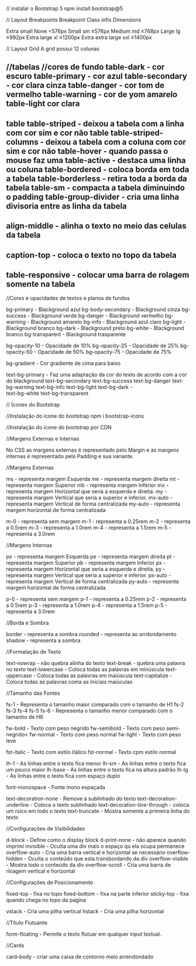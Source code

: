 // instalar o Bootstrap 5
npm install bootstrap@5


// Layout Breakpoints
Breakpoint	      Class infix	         Dimensions

Extra  small	     None	               <576px
Small	              sm            	   ≥576px
Medium	              md	               ≥768px
Large	              lg	               ≥992px
Extra large	          xl	               ≥1200px
Extra extra large	  xxl	               ≥1400px


// Layout Grid
A grid possui 12 colunas


//tabelas
//cores de fundo
table-dark - cor escuro
table-primary - cor azul
table-secondary - cor clara cinza
table-danger - cor tom de vermelho
table-warning - cor de yom amarelo
table-light cor clara
-------------------------------------------
table table-striped - deixou a tabela com a linha com cor sim e cor não
table table-striped-columns - deixou a tabela com a coluna com cor sim e cor não
table-hover - quando passa o mouse faz uma 
table-active - destaca uma linha ou coluna
table-bordered - coloca borda em toda a tabela 
table-borderless - retira toda a borda da tabela
table-sm - compacta a tabela diminuindo o padding
table-group-divider - cria uma linha divisoria entre as linha da tabela
---------------------------------------------
align-middle - alinha o texto no meio das celulas da tabela
-------------------------------------------
caption-top - coloca o texto no topo da tabela
---------------------------------------------
table-responsive - colocar uma barra de rolagem somente na tabela
-------------------------------------------------

//Cores e opacidades de textos e planos de fundos

bg-primary -  Blackground azul
bg-body-secondary  -  Blackground cinza
bg-success  -  Blackground verde
bg-danger  -  Blackground vermelho
bg-warning  -  Blackground amarelo
bg-info  -  Blackground azul claro
bg-light -  Blackground branco
bg-dark -  Blackground preto
bg-white  -  Blackground branco
bg-transparent  - Blackground trasparente

bg-opacity-10  - Opacidade de 10%
bg-opacity-25  - Opacidade de 25%
bg-opacity-50  - Opacidade de 50%
bg-opacity-75  - Opacidade de 75%

bg-gradient  -  Cor gradiente de cima para baixo

text-bg-primary  - Faz uma adaptação da cor do texto de acordo com a cor do blackground
text-bg-secondary
text-bg-success
text-bg-danger
text-bg-warning
text-bg-info
text-bg-light
text-bg-dark  -  
text-bg-white
text-bg-transparent


// Ícones do Bootstrap

//Instalação do ícone do bootstrap
npm i bootstrap-icons

//Instalação do ícone do bootstrap por CDN
<link rel="stylesheet" href="https://cdn.jsdelivr.net/npm/bootstrap-icons@1.10.5/font/bootstrap-icons.css">



//Margens Externas e Internas

No CSS as margens externas é representado pelo Margin e as margens internas é representado pelo Padding e sua variante.

//Margens Externas

ms - representa margem Esquerda
me - representa margem direita
mt - representa margem Superior
mb - representa margem Inferior
mx - representa margem Horizontal que seria a esquerda e direita.
my - representa margem Vertical que seria a superior e inferior.
mx-auto - representa margem Vertical de forma centralizada
my-auto - representa margem horizontal de forma centralizada

m-0 - representa sem margem
m-1 - representa a 0.25rem
m-2 - representa a 0.5rem
m-3 - representa a 1.0rem
m-4 - representa a 1.5rem
m-5 - representa a 3.0rem

//Margens Internas

ps - representa margem Esquerda
pe - representa margem direita
pt - representa margem Superior
pb - representa margem Inferior
px - representa margem Horizontal que seria a esquerda e direita.
py - representa margem Vertical que seria a superior e inferior.
px-auto - representa margem Vertical de forma centralizada
py-auto - representa margem horizontal de forma centralizada

p-0 - representa sem margem
p-1 - representa a 0.25rem
p-2 - representa a 0.5rem
p-3 - representa a 1.0rem
p-4 - representa a 1.5rem
p-5 - representa a 3.0rem



//Borda e Sombra

border - representa a sombra
rounded  -  representa ao arrdondamento
shadow - representa a sombra


//Formatação de Texto

text-nowrap  -  não quebra alinha do texto
text-break  -  quebra uma palavra no texto
text-lowercase  -  Coloca todas as palavras em minúscula
text-uppercase  -  Coloca todas as palavras em maiúscula
text-capitalize  -  Coloca todas as palavras coma as iniciais maiúculas

//Tamanho das Fontes

fs-1  - Representa o tamanho maior comparado com o tamanho de H1
fs-2
fs-3
fs-4
fs-5
fs-6  - Representa o tamanho menor comparado com o tamanho de H6

fw-bold - Texto com peso negrido
fw-semibold  - Texto com peso semi-negrido<
fw-normal - Texto com peso normal
fw-light - Texto com peso leve

fst-italic - Texto com estilo itálico 
fst-normal - Texto cpm estilo normal

lh-1 -  As linhas entre o texto fica menor
lh-sm  - As linhas entre o texto fica um pouco maior
lh-base - As linhas entre o texto fica na altura padrão
lh-lg - As linhas entre o texto fica com espaço duplo

font-monospace  - Fonte mono espaçada

text-decoration-none  -  Remove a sublinhado do texto
text-decoration-underline  -  Coloca o texto sublinhado
text-decoration-line-through - coloca um rsico em todo o texto
text-truncate  - Mostra somente a primeira linha do texto


//Configurações de Visibilidades

d-block  - Define como o display block
d-print-none  - não aparece quando imprimi
invisible  - Oculta uma div mais o espaço qu ela ocupa permanece
overflow-auto  - Cria uma barra vertical e horizontal se necessário
overflow-hidden - Oculta o conteúdo que esta transbordando da div
overflow-visible - Mostra todo o conteúdo da div
overflow-scroll - Cria uma barra de rloagem vertical e horizontal


//Configurações de Posicionamento

fixed-top -  fixa no topo
fixed-bottom  -  fixa na parte inferior
sticky-top - fixa quando chega no topo da pagina

vstack - Cria uma pilha vertical
hstack - Cria uma pilha horizontal


//Título Flutuante

form-floating - Permite o texto flutuar em qualquer input textual.


//Cards

card-body - criar uma caixa de contorno meio arrendondado